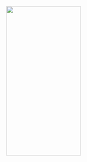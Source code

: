 
<img src="https://camo.githubusercontent.com/..." data-canonical-src="https://user-images.githubusercontent.com/69602585/167764823-c5357038-e154-4dae-8aa1-ab06f44dce67.jpg" width="200" height="400" />

